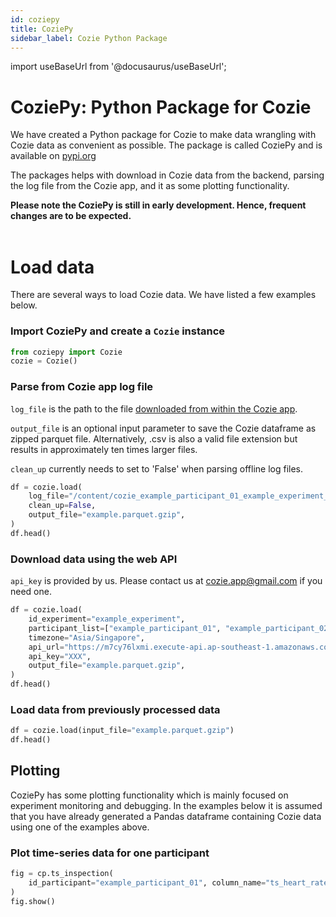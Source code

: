```yaml
---
id: coziepy
title: CoziePy
sidebar_label: Cozie Python Package
---
```



import useBaseUrl from '@docusaurus/useBaseUrl';

# CoziePy: Python Package for Cozie

We have created a Python package for Cozie to make data wrangling with Cozie data as convenient as possible. The package is called CoziePy and is available on [pypi.org](https://pypi.org/project/coziepy/)

The packages helps with download in Cozie data from the backend, parsing the log file from the Cozie app, and it as some plotting functionality. 

<b>
Please note the CoziePy is still in early development. Hence, frequent changes are to be expected.
</b>

<br/>
<br/>


# Load data
There are several ways to load Cozie data. We have listed a few examples below.

### Import CoziePy and create a `Cozie` instance
```python
from coziepy import Cozie
cozie = Cozie()
```

### Parse from Cozie app log file
`log_file` is the path to the file [downloaded from within the Cozie app](/docs/download_data/download).


`output_file` is an optional input parameter to save the Cozie dataframe as zipped parquet file. Alternatively, .csv is also a valid file extension but results in approximately ten times larger files.

`clean_up` currently needs to set to 'False' when parsing offline log files.
```python
df = cozie.load(
    log_file="/content/cozie_example_participant_01_example_experiment_logs.txt",
    clean_up=False,
    output_file="example.parquet.gzip",
)
df.head()
```

### Download data using the web API
`api_key` is provided by us. Please contact us at [cozie.app@gmail.com](mailto:cozie.app@gmail.com?subject=Cozie%20Apple%20API%20key%20request) if you need one.
```python
df = cozie.load(
    id_experiment="example_experiment",
    participant_list=["example_participant_01", "example_participant_02"],
    timezone="Asia/Singapore",
    api_url="https://m7cy76lxmi.execute-api.ap-southeast-1.amazonaws.com/default/cozie-apple-researcher-read-influx",
    api_key="XXX",
    output_file="example.parquet.gzip",
)
df.head()

```

### Load data from previously processed data
```python
df = cozie.load(input_file="example.parquet.gzip")
df.head()
```

## Plotting
CoziePy has some plotting functionality which is mainly focused on experiment monitoring and debugging. In the examples below it is assumed that you have already generated a Pandas dataframe containing Cozie data using one of the examples above.

### Plot time-series data for one participant
```python
fig = cp.ts_inspection(
    id_participant="example_participant_01", column_name="ts_heart_rate"
)
fig.show()
```